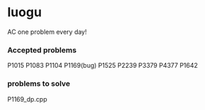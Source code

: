 # luogu
AC one problem every day!
### Accepted problems
P1015 P1083 P1104 P1169(bug) P1525 P2239 P3379 P4377
P1642
### problems to solve
P1169_dp.cpp
